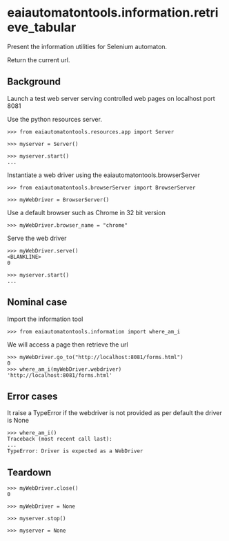 # eaiautomatontools.information.retrieve_tabular

Present the information utilities for Selenium automaton.

Return the current url.


## Background

Launch a test web server serving controlled web pages on localhost port 8081

Use the python resources server.

    >>> from eaiautomatontools.resources.app import Server

    >>> myserver = Server()

    >>> myserver.start()
    ...

Instantiate a web driver using the eaiautomatontools.browserServer

    >>> from eaiautomatontools.browserServer import BrowserServer

    >>> myWebDriver = BrowserServer()

Use a default browser such as Chrome in 32 bit version

    >>> myWebDriver.browser_name = "chrome"

Serve the web driver

    >>> myWebDriver.serve()
    <BLANKLINE>
    0
  
    >>> myserver.start()
    ...



## Nominal case

Import the information tool

    >>> from eaiautomatontools.information import where_am_i

We will access a page then retrieve the url

    >>> myWebDriver.go_to("http://localhost:8081/forms.html")
    0
    >>> where_am_i(myWebDriver.webdriver)
    'http://localhost:8081/forms.html'

## Error cases
It raise a TypeError if the webdriver is not provided as per default the driver is None
    
    >>> where_am_i()
    Traceback (most recent call last):
    ...
    TypeError: Driver is expected as a WebDriver

## Teardown

    >>> myWebDriver.close()
    0

    >>> myWebDriver = None

    >>> myserver.stop()

    >>> myserver = None
